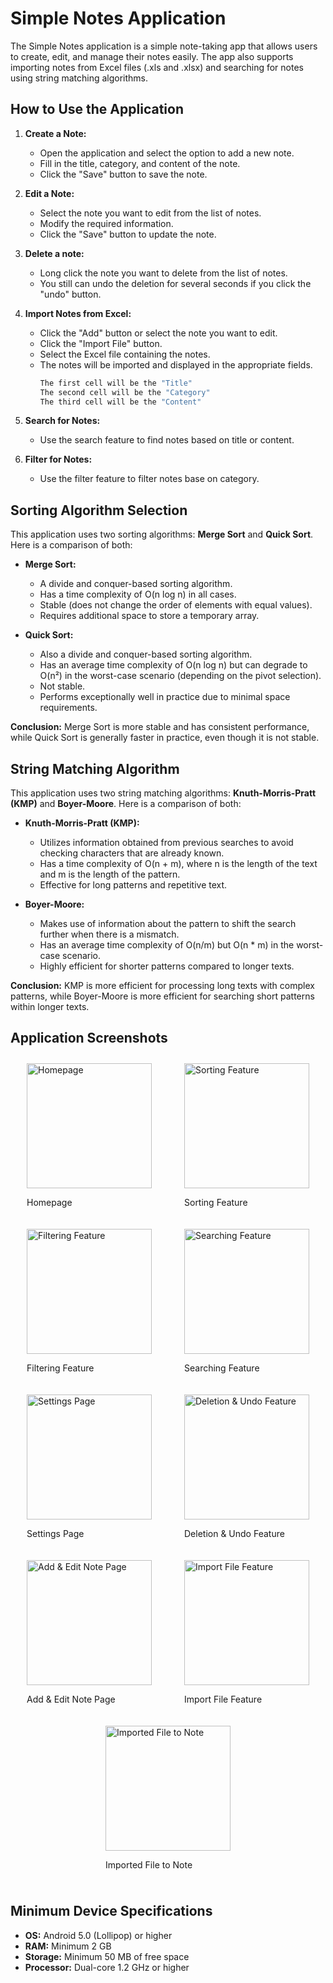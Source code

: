 # Simple Notes Application

The Simple Notes application is a simple note-taking app that allows users to create, edit, and manage their notes easily. The app also supports importing notes from Excel files (.xls and .xlsx) and searching for notes using string matching algorithms.

## How to Use the Application

1. **Create a Note:**
   - Open the application and select the option to add a new note.
   - Fill in the title, category, and content of the note.
   - Click the "Save" button to save the note.

2. **Edit a Note:**
   - Select the note you want to edit from the list of notes.
   - Modify the required information.
   - Click the "Save" button to update the note.
3. **Delete a note:**
   - Long click the note you want to delete from the list of notes.
   - You still can undo the deletion for several seconds if you click the "undo" button.


4. **Import Notes from Excel:**
   - Click the "Add" button or select the note you want to edit.
   - Click the "Import File" button.
   - Select the Excel file containing the notes.
   - The notes will be imported and displayed in the appropriate fields.
     ```bash
     The first cell will be the "Title"
     The second cell will be the "Category"
     The third cell will be the "Content"
      ```

5. **Search for Notes:**
   - Use the search feature to find notes based on title or content.
6. **Filter for Notes:**
   - Use the filter feature to filter notes base on category.

## Sorting Algorithm Selection

This application uses two sorting algorithms: **Merge Sort** and **Quick Sort**. Here is a comparison of both:

- **Merge Sort:**
  - A divide and conquer-based sorting algorithm.
  - Has a time complexity of O(n log n) in all cases.
  - Stable (does not change the order of elements with equal values).
  - Requires additional space to store a temporary array.

- **Quick Sort:**
  - Also a divide and conquer-based sorting algorithm.
  - Has an average time complexity of O(n log n) but can degrade to O(n²) in the worst-case scenario (depending on the pivot selection).
  - Not stable.
  - Performs exceptionally well in practice due to minimal space requirements.

**Conclusion:** 
Merge Sort is more stable and has consistent performance, while Quick Sort is generally faster in practice, even though it is not stable.

## String Matching Algorithm

This application uses two string matching algorithms: **Knuth-Morris-Pratt (KMP)** and **Boyer-Moore**. Here is a comparison of both:

- **Knuth-Morris-Pratt (KMP):**
  - Utilizes information obtained from previous searches to avoid checking characters that are already known.
  - Has a time complexity of O(n + m), where n is the length of the text and m is the length of the pattern.
  - Effective for long patterns and repetitive text.

- **Boyer-Moore:**
  - Makes use of information about the pattern to shift the search further when there is a mismatch.
  - Has an average time complexity of O(n/m) but O(n * m) in the worst-case scenario.
  - Highly efficient for shorter patterns compared to longer texts.

**Conclusion:** 
KMP is more efficient for processing long texts with complex patterns, while Boyer-Moore is more efficient for searching short patterns within longer texts.

## Application Screenshots


<div style="display: flex; flex-wrap: wrap; justify-content: space-around;">
    <div style="margin: 10px;">
        <img src="img/Screenshot_20240812_060114.png" alt="Homepage" style="width: 200px; height: auto;">
        <p>Homepage</p>
    </div>
    <div style="margin: 10px;">
        <img src="img/Screenshot_20240812_060238.png" alt="Sorting Feature" style="width: 200px; height: auto;">
        <p>Sorting Feature</p>
    </div>
    <div style="margin: 10px;">
        <img src="img/Screenshot_20240812_060306.png" alt="Filtering Feature" style="width: 200px; height: auto;">
        <p>Filtering Feature</p>
    </div>
    <div style="margin: 10px;">
        <img src="img/Screenshot_20240812_060337.png" alt="Searching Feature" style="width: 200px; height: auto;">
        <p>Searching Feature</p>
    </div>
    <div style="margin: 10px;">
        <img src="img/Screenshot_20240812_060349.png" alt="Settings Page" style="width: 200px; height: auto;">
        <p>Settings Page</p>
    </div>
    <div style="margin: 10px;">
        <img src="img/Screenshot_20240812_060403.png" alt="Deletion & Undo Feature" style="width: 200px; height: auto;">
        <p>Deletion & Undo Feature</p>
    </div>
    <div style="margin: 10px;">
        <img src="img/Screenshot_20240812_060413.png" alt="Add & Edit Note Page" style="width: 200px; height: auto;">
        <p>Add & Edit Note Page</p>
    </div>
    <div style="margin: 10px;">
        <img src="img/Screenshot_20240812_060423.png" alt="Import File Feature" style="width: 200px; height: auto;">
        <p>Import File Feature</p>
    </div>
    <div style="margin: 10px;">
        <img src="img/Screenshot_20240812_060434.png" alt="Imported File to Note" style="width: 200px; height: auto;">
        <p>Imported File to Note</p>
    </div>
</div>




## Minimum Device Specifications

- **OS:** Android 5.0 (Lollipop) or higher
- **RAM:** Minimum 2 GB
- **Storage:** Minimum 50 MB of free space
- **Processor:** Dual-core 1.2 GHz or higher
